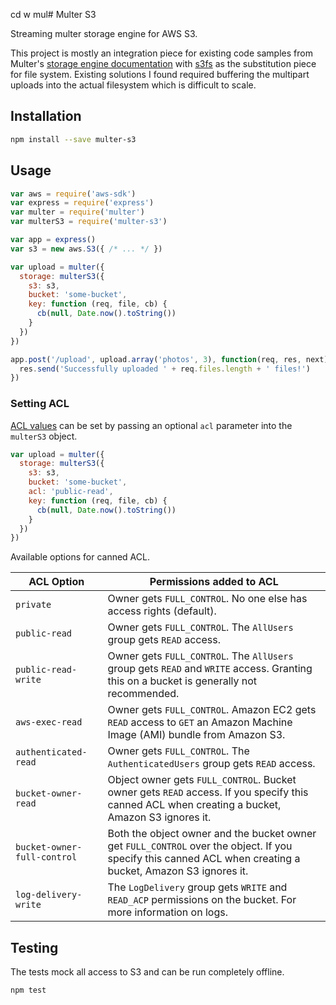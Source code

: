cd w  mul# Multer S3

Streaming multer storage engine for AWS S3.

This project is mostly an integration piece for existing code samples from Multer's [storage engine documentation](https://github.com/expressjs/multer/blob/master/StorageEngine.md) with [s3fs](https://github.com/RiptideElements/s3fs) as the substitution piece for file system.  Existing solutions I found required buffering the multipart uploads into the actual filesystem which is difficult to scale.

## Installation

```sh
npm install --save multer-s3
```

## Usage

```javascript
var aws = require('aws-sdk')
var express = require('express')
var multer = require('multer')
var multerS3 = require('multer-s3')

var app = express()
var s3 = new aws.S3({ /* ... */ })

var upload = multer({
  storage: multerS3({
    s3: s3,
    bucket: 'some-bucket',
    key: function (req, file, cb) {
      cb(null, Date.now().toString())
    }
  })
})

app.post('/upload', upload.array('photos', 3), function(req, res, next) {
  res.send('Successfully uploaded ' + req.files.length + ' files!')
})
```

### Setting ACL

[ACL values](http://docs.aws.amazon.com/AmazonS3/latest/dev/acl-overview.html#canned-acl) can be set by passing an optional `acl` parameter into the `multerS3` object.

```javascript
var upload = multer({
  storage: multerS3({
    s3: s3,
    bucket: 'some-bucket',
    acl: 'public-read',
    key: function (req, file, cb) {
      cb(null, Date.now().toString())
    }
  })
})
```

Available options for canned ACL.

| ACL Option | Permissions added to ACL |
|------------|--------------------------|
| `private` | Owner gets `FULL_CONTROL`. No one else has access rights (default). |
| `public-read` | Owner gets `FULL_CONTROL`. The `AllUsers` group gets `READ` access. |
| `public-read-write` | Owner gets `FULL_CONTROL`. The `AllUsers` group gets `READ` and `WRITE` access. Granting this on a bucket is generally not recommended. |
| `aws-exec-read` | Owner gets `FULL_CONTROL`. Amazon EC2 gets `READ` access to `GET` an Amazon Machine Image (AMI) bundle from Amazon S3. |
| `authenticated-read` | Owner gets `FULL_CONTROL`. The `AuthenticatedUsers` group gets `READ` access. |
| `bucket-owner-read` | Object owner gets `FULL_CONTROL`. Bucket owner gets `READ` access. If you specify this canned ACL when creating a bucket, Amazon S3 ignores it. |
| `bucket-owner-full-control` | Both the object owner and the bucket owner get `FULL_CONTROL` over the object. If you specify this canned ACL when creating a bucket, Amazon S3 ignores it. |
| `log-delivery-write` | The `LogDelivery` group gets `WRITE` and `READ_ACP` permissions on the bucket. For more information on logs. |



## Testing

The tests mock all access to S3 and can be run completely offline.

```sh
npm test
```
